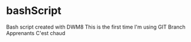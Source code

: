 # bashScript
Bash script created with DWM8
This is the first time I'm using GIT
Branch Apprenants
C'est chaud

